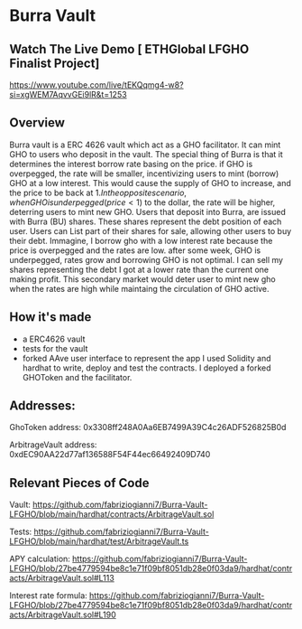 # Burra Vault
## Watch The Live Demo [ ETHGlobal LFGHO Finalist Project]
https://www.youtube.com/live/tEKQqmg4-w8?si=xgWEM7AqvvGEi9lR&t=1253

## Overview

Burra vault is a ERC 4626 vault which act as a GHO facilitator. It can mint GHO to users who deposit in the vault.
The special thing of Burra is that it determines the interest borrow rate basing on the price. if GHO is overpegged, the rate will be smaller, incentivizing users to mint (borrow) GHO at a low interest.
This would cause the supply of GHO to increase, and the price to be back at 1$. In the opposite scenario, when GHO is underpegged (price <1$) to the dollar, the rate will be higher, deterring users to mint new GHO.
Users that deposit into Burra, are issued with Burra (BU) shares. These shares represent the debt position of each user. Users can List part of their shares for sale, allowing other users to buy their debt.
Immagine, I borrow gho with a low interest rate because the price is overpegged and the rates are low. after some week, GHO is underpegged, rates grow and borrowing GHO is not optimal.
I can sell my shares representing the debt I got at a lower rate than the current one making profit.
This secondary market would deter user to mint new gho when the rates are high while maintaing the circulation of GHO active.

## How it's made
- a ERC4626 vault 
- tests for the vault
- forked AAve user interface to represent the app
I used Solidity and hardhat to write, deploy and test the contracts. I deployed a forked GHOToken and the facilitator.

## Addresses:

GhoToken address: 0x3308ff248A0Aa6EB7499A39C4c26ADF526825B0d

ArbitrageVault address: 0xdEC90AA22d77af136588F54F44ec66492409D740

## Relevant Pieces of Code
Vault: https://github.com/fabriziogianni7/Burra-Vault-LFGHO/blob/main/hardhat/contracts/ArbitrageVault.sol

Tests: https://github.com/fabriziogianni7/Burra-Vault-LFGHO/blob/main/hardhat/test/ArbitrageVault.ts

APY calculation: https://github.com/fabriziogianni7/Burra-Vault-LFGHO/blob/27be4779594be8c1e71f09bf8051db28e0f03da9/hardhat/contracts/ArbitrageVault.sol#L113

Interest rate formula: https://github.com/fabriziogianni7/Burra-Vault-LFGHO/blob/27be4779594be8c1e71f09bf8051db28e0f03da9/hardhat/contracts/ArbitrageVault.sol#L190
